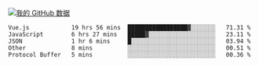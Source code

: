 [![我的 GitHub 数据](https://github-readme-stats.vercel.app/api?username=unbrain&?theme=dark)]()

<!--START_SECTION:waka-->
```text
Vue.js            19 hrs 56 mins  █████████████████▓░░░░░░░   71.31 % 
JavaScript        6 hrs 27 mins   █████▓░░░░░░░░░░░░░░░░░░░   23.11 % 
JSON              1 hr 6 mins     █░░░░░░░░░░░░░░░░░░░░░░░░   03.94 % 
Other             8 mins          ░░░░░░░░░░░░░░░░░░░░░░░░░   00.51 % 
Protocol Buffer   5 mins          ░░░░░░░░░░░░░░░░░░░░░░░░░   00.36 % 
```
<!--END_SECTION:waka-->
